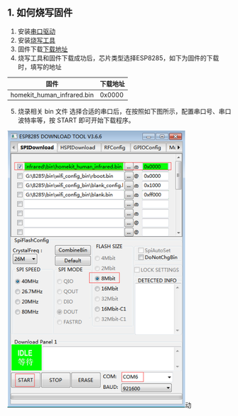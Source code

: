 ## 1. 如何烧写固件
1. 安装[串口驱动](https://github.com/SmartArduino/DoHome/tree/master/DoHome_HomeKit_Moon_Light/Drive)
2. 安装[烧写工具](http://espressif.com/en/support/download/other-tools)
3. 固件下载[下载地址](https://github.com/SmartArduino/DoHome/blob/master/HomeKit_Motion_Detection_Sensor/Firmware/homekit_human_infrared.bin)
4. 烧写工具和固件下载成功后，芯片类型选择ESP8285，如下为固件的下载时，填写的地址

|固件          |下载地址                     |
|--------------|-----------------------------|
|homekit_human_infrared.bin| 0x0000                            |

5. 烧录相关 bin 文件
选择合适的串口后，在按照如下图所示，配置串口号、串口波特率等，按 START 即可开始下载程序。

<img src="../README_IMAGE/4.png" width="400" />动
